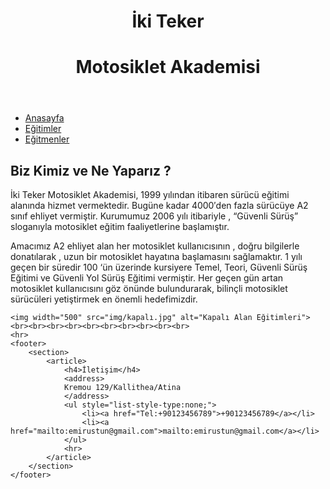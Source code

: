 <!DOCTYPE html>
<html lang="tr">
<head>
    <meta charset="UTF-8">
    <meta http-equiv="X-UA-Compatible" content="IE=edge">
    <meta name="viewport" content="width=device-width, initial-scale=1.0">
    <title>Hakkımızda</title>
    <link rel="stylesheet" href="style/style.css">
    <style>
        img {
          width: 70%;
          display: block;
          margin-left: auto;
          margin-right: auto;
            }
    </style>
    
</head>
<body>
    <header class="baslik">
        <h1>İki Teker</h1> 
        <h1>Motosiklet Akademisi</h1>
    </header>
    <nav class="nav">
        <ul class="nav">
            <li class="nav"><a href="Anasayfa.html">Anasayfa</a></li>
            <li class="navleft"><a href="Eğitimler.html">Eğitimler </a></li>
            <li class="navleft"><a href="Eğitmenler.html">Eğitmenler</a></li>
        </ul>
    </nav>
    <article class="aciklama">
    <h2 class="baslik">Biz Kimiz ve Ne Yaparız ?</h2>
    <p text-align: justify;>
İki Teker Motosiklet Akademisi, 1999 yılından itibaren sürücü eğitimi alanında hizmet vermektedir. Bugüne kadar 4000′den fazla sürücüye A2 sınıf ehliyet vermiştir. Kurumumuz 2006 yılı itibariyle , “Güvenli Sürüş” sloganıyla motosiklet eğitim faaliyetlerine başlamıştır.

Amacımız A2 ehliyet alan her motosiklet kullanıcısının , doğru bilgilerle donatılarak , uzun bir motosiklet hayatına başlamasını sağlamaktır. 1 yılı geçen bir süredir 100 ‘ün üzerinde kursiyere Temel, Teori, Güvenli Sürüş Eğitimi ve Güvenli Yol Sürüş Eğitimi vermiştir. Her geçen gün artan motosiklet kullanıcısını göz önünde bulundurarak, bilinçli motosiklet sürücüleri yetiştirmek en önemli hedefimizdir.
    </p>
    </article>

    <img width="500" src="img/kapalı.jpg" alt="Kapalı Alan Eğitimleri">
    <br><br><br><br><br><br><br><br><br><br>
    <hr>
    <footer>
        <section>
            <article>
                <h4>İletişim</h4>
                <address>
                Kremou 129/Kallithea/Atina
                </address>
                <ul style="list-style-type:none;">
                    <li><a href="Tel:+90123456789">+90123456789</a></li>
                    <li><a href="mailto:emirustun@gmail.com">mailto:emirustun@gmail.com</a></li>
                </ul>
                <hr>
            </article>
        </section>
    </footer>
</body>
</html>